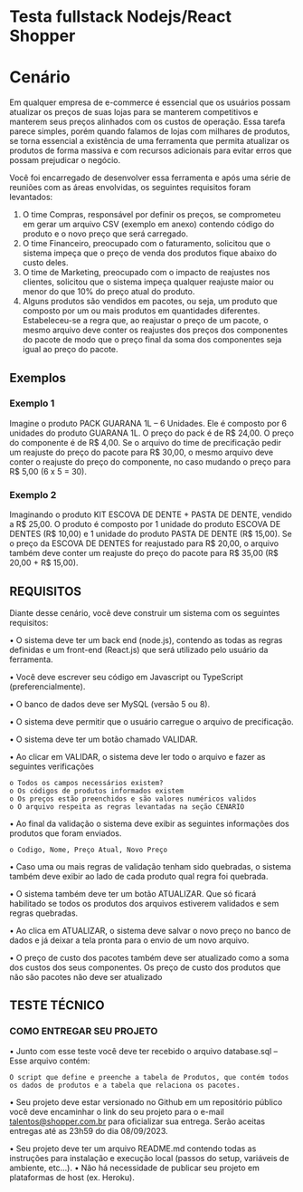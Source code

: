 # Testa fullstack Nodejs/React Shopper

# Cenário

Em qualquer empresa de e-commerce é essencial que os usuários possam atualizar os preços de suas lojas para se manterem competitivos e manterem seus preços alinhados com os custos de operação. Essa tarefa parece simples, porém quando falamos de lojas com milhares de produtos, se torna essencial a existência de uma ferramenta que permita atualizar os produtos de forma massiva e com recursos adicionais para evitar erros que possam prejudicar o negócio.

Você foi encarregado de desenvolver essa ferramenta e após uma série de reuniões com as áreas envolvidas, os seguintes requisitos foram levantados:

1. O time Compras, responsável por definir os preços, se comprometeu em gerar um arquivo CSV (exemplo em anexo) contendo código do produto e o novo preço que será carregado.
2. O time Financeiro, preocupado com o faturamento, solicitou que o sistema impeça que o preço de venda dos produtos fique abaixo do custo deles.
3. O time de Marketing, preocupado com o impacto de reajustes nos clientes, solicitou que o sistema impeça qualquer reajuste maior ou menor do que 10% do preço atual do produto.
4. Alguns produtos são vendidos em pacotes, ou seja, um produto que composto por um ou mais produtos em quantidades diferentes. Estabeleceu-se a regra que, ao reajustar o preço de um pacote, o mesmo arquivo deve conter os reajustes dos preços dos componentes do pacote de modo que o preço final da soma dos componentes seja igual ao preço do pacote.

## Exemplos
### Exemplo 1
Imagine o produto PACK GUARANA 1L – 6 Unidades. Ele é composto por 6 unidades do produto GUARANA 1L. O preço do pack é de R$ 24,00. O preço do componente é de R$ 4,00. Se o arquivo do time de precificação pedir um reajuste do preço do pacote para R$ 30,00, o mesmo arquivo deve conter o reajuste do preço do componente, no caso mudando o preço para R$ 5,00 (6 x 5 = 30).

### Exemplo 2
Imaginando o produto KIT ESCOVA DE DENTE + PASTA DE DENTE, vendido a R$ 25,00. O produto é composto por 1 unidade do produto ESCOVA DE DENTES (R$ 10,00) e 1 unidade do produto PASTA DE DENTE (R$ 15,00). Se o preço da ESCOVA DE DENTES for reajustado para R$ 20,00, o arquivo também deve conter um reajuste do preço do pacote para R$ 35,00 (R$ 20,00 + R$ 15,00).

## REQUISITOS
Diante desse cenário, você deve construir um sistema com os seguintes requisitos:

• O sistema deve ter um back end (node.js), contendo as todas as regras definidas e um 
front-end (React.js) que será utilizado pelo usuário da ferramenta.

• Você deve escrever seu código em Javascript ou TypeScript (preferencialmente).

• O banco de dados deve ser MySQL (versão 5 ou 8).

• O sistema deve permitir que o usuário carregue o arquivo de precificação.

• O sistema deve ter um botão chamado VALIDAR.

• Ao clicar em VALIDAR, o sistema deve ler todo o arquivo e fazer as seguintes verificações

    o Todos os campos necessários existem?
    o Os códigos de produtos informados existem
    o Os preços estão preenchidos e são valores numéricos validos 
    o O arquivo respeita as regras levantadas na seção CENARIO 

• Ao final da validação o sistema deve exibir as seguintes informações dos produtos que foram enviados.

    o Codigo, Nome, Preço Atual, Novo Preço 

• Caso uma ou mais regras de validação tenham sido quebradas, o sistema também deve exibir ao lado de cada produto qual regra foi quebrada.

• O sistema também deve ter um botão ATUALIZAR. Que só ficará habilitado se todos os produtos dos arquivos estiverem validados e sem regras quebradas.

• Ao clica em ATUALIZAR, o sistema deve salvar o novo preço no banco de dados e já deixar a tela pronta para o envio de um novo arquivo.

• O preço de custo dos pacotes também deve ser atualizado como a soma dos custos dos seus componentes. Os preço de custo dos produtos que não são pacotes não deve ser atualizado

## TESTE TÉCNICO
### COMO ENTREGAR SEU PROJETO
• Junto com esse teste você deve ter recebido o arquivo database.sql – Esse arquivo contém:

    O script que define e preenche a tabela de Produtos, que contém todos os dados de produtos e a tabela que relaciona os pacotes.

• Seu projeto deve estar versionado no Github em um repositório público você deve encaminhar o link do seu projeto para o e-mail talentos@shopper.com.br para oficializar sua entrega. Serão aceitas entregas até as 23h59 do dia 08/09/2023.

• Seu projeto deve ter um arquivo README.md contendo todas as instruções para instalação e execução local (passos do setup, variáveis de ambiente, etc...).
• Não há necessidade de publicar seu projeto em plataformas de host (ex. Heroku).
